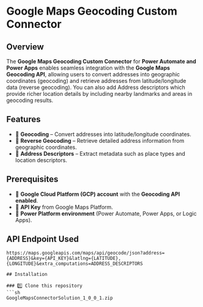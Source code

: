 # Google Maps Geocoding Custom Connector  

## Overview  
The **Google Maps Geocoding Custom Connector** for **Power Automate and Power Apps** enables seamless integration with the **Google Maps Geocoding API**, allowing users to convert addresses into geographic coordinates (geocoding) and retrieve addresses from latitude/longitude data (reverse geocoding). You can also add Address descriptors which provide richer location details by including nearby landmarks and areas in geocoding results. 

## Features  
- 📍 **Geocoding** – Convert addresses into latitude/longitude coordinates.  
- 🔄 **Reverse Geocoding** – Retrieve detailed address information from geographic coordinates.  
- 🏢 **Address Descriptors** – Extract metadata such as place types and location descriptors.  

## Prerequisites  
- 🔹 **Google Cloud Platform (GCP) account** with the **Geocoding API enabled**.  
- 🔹 **API Key** from Google Maps Platform.  
- 🔹 **Power Platform environment** (Power Automate, Power Apps, or Logic Apps).  

## API Endpoint Used  
```plaintext
https://maps.googleapis.com/maps/api/geocode/json?address={ADDRESS}&key={API_KEY}&latlng={LATITUDE},{LONGITUDE}&extra_computations=ADDRESS_DESCRIPTORS

## Installation  

### 1️⃣ Clone this repository  
```sh
GoogleMapsConnectorSolution_1_0_0_1.zip
